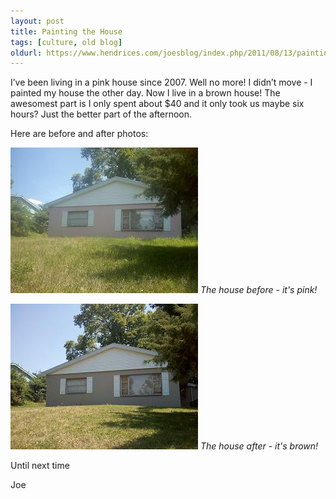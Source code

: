 ```yaml
---
layout: post
title: Painting the House
tags: [culture, old blog]
oldurl: https://www.hendrices.com/joesblog/index.php/2011/08/13/painting-the-house
---
```


I’ve been living in a pink house since 2007. Well no more! I didn’t move - I painted my house the other day. Now I live in a brown house! The awesomest part is I only spent about $40 and it only took us maybe six hours? Just the better part of the afternoon. 

Here are before and after photos:

![The house before - it's pink!](/images/house-before.jpg)
*The house before - it's pink!*

![The house after - it's brown!](/images/house-after.jpg)
*The house after - it's brown!*

Until next time

Joe
